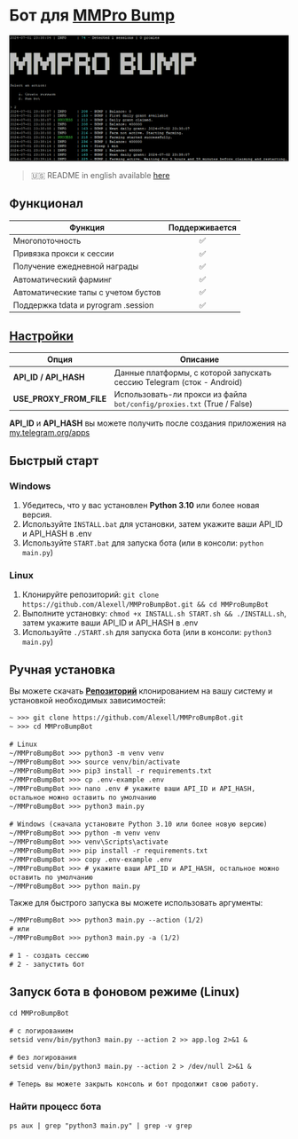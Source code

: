 # Бот для [MMPro Bump](https://alexell.ru/cc/mmpro)

![img1](.github/images/demo.png)

> 🇺🇸 README in english available [here](README-EN.md)

## Функционал
| Функция                                                        | Поддерживается  |
|----------------------------------------------------------------|:---------------:|
| Многопоточность                                                |        ✅       |
| Привязка прокси к сессии                                       |        ✅       |
| Получение ежедневной награды                                   |        ✅       |
| Автоматический фарминг                                         |        ✅       |
| Автоматические тапы с учетом бустов                            |        ✅       |
| Поддержка tdata и pyrogram .session                            |        ✅       |

## [Настройки](https://github.com/Alexell/MMProBumpBot/blob/main/.env-example)
| Опция                   | Описание                                                                   |
|-------------------------|----------------------------------------------------------------------------|
| **API_ID / API_HASH**   | Данные платформы, с которой запускать сессию Telegram (сток - Android)     |
| **USE_PROXY_FROM_FILE** | Использовать-ли прокси из файла `bot/config/proxies.txt` (True / False)    |

**API_ID** и **API_HASH** вы можете получить после создания приложения на [my.telegram.org/apps](https://my.telegram.org/apps)

## Быстрый старт
### Windows
1. Убедитесь, что у вас установлен **Python 3.10** или более новая версия.
2. Используйте `INSTALL.bat` для установки, затем укажите ваши API_ID и API_HASH в .env
3. Используйте `START.bat` для запуска бота (или в консоли: `python main.py`)

### Linux
1. Клонируйте репозиторий: `git clone https://github.com/Alexell/MMProBumpBot.git && cd MMProBumpBot`
2. Выполните установку: `chmod +x INSTALL.sh START.sh && ./INSTALL.sh`, затем укажите ваши API_ID и API_HASH в .env
3. Используйте `./START.sh` для запуска бота (или в консоли: `python3 main.py`)

## Ручная установка
Вы можете скачать [**Репозиторий**](https://github.com/Alexell/MMProBumpBot) клонированием на вашу систему и установкой необходимых зависимостей:
```shell
~ >>> git clone https://github.com/Alexell/MMProBumpBot.git
~ >>> cd MMProBumpBot

# Linux
~/MMProBumpBot >>> python3 -m venv venv
~/MMProBumpBot >>> source venv/bin/activate
~/MMProBumpBot >>> pip3 install -r requirements.txt
~/MMProBumpBot >>> cp .env-example .env
~/MMProBumpBot >>> nano .env # укажите ваши API_ID и API_HASH, остальное можно оставить по умолчанию
~/MMProBumpBot >>> python3 main.py

# Windows (сначала установите Python 3.10 или более новую версию)
~/MMProBumpBot >>> python -m venv venv
~/MMProBumpBot >>> venv\Scripts\activate
~/MMProBumpBot >>> pip install -r requirements.txt
~/MMProBumpBot >>> copy .env-example .env
~/MMProBumpBot >>> # укажите ваши API_ID и API_HASH, остальное можно оставить по умолчанию
~/MMProBumpBot >>> python main.py
```

Также для быстрого запуска вы можете использовать аргументы:
```shell
~/MMProBumpBot >>> python3 main.py --action (1/2)
# или
~/MMProBumpBot >>> python3 main.py -a (1/2)

# 1 - создать сессию
# 2 - запустить бот
```

## Запуск  бота в фоновом режиме (Linux)
```shell
cd MMProBumpBot

# с логированием
setsid venv/bin/python3 main.py --action 2 >> app.log 2>&1 &

# без логирования
setsid venv/bin/python3 main.py --action 2 > /dev/null 2>&1 &

# Теперь вы можете закрыть консоль и бот продолжит свою работу.
```

### Найти процесс бота
```shell
ps aux | grep "python3 main.py" | grep -v grep
```